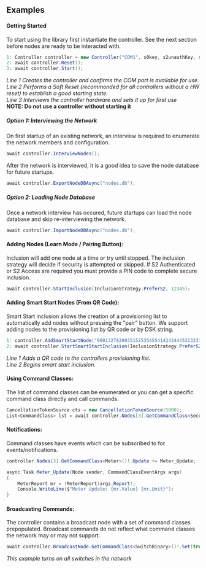 ## Examples

#### Getting Started
To start using the library first instantiate the controller.  See the next section before nodes are ready to be interacted with.
```c#
1: Controller controller = new Controller("COM1", s0key, s2unauthKey, s2authKey, s2accessKey);
2: await controller.Reset();
3: await controller.Start();
```
_Line 1 Creates the controller and confirms the COM port is available for use._\
_Line 2 Performs a Soft Reset (recommonded for all controllers without a HW reset) to establish a good starting state._\
_Line 3 Interviews the controller hardware and sets it up for first use_\
**NOTE: Do not use a controller without starting it**

##### Option 1: Interviewing the Network
On first startup of an existing network, an interview is required to enumerate the network members and configuration.
```c#
await controller.InterviewNodes();
```

After the network is interviewed, it is a good idea to save the node database for future startups.
```c#
await controller.ExportNodeDBAsync("nodes.db");
```

##### Option 2: Loading Node Database
Once a network interview has occured, future startups can load the node database and skip re-interviewing the network.
```c#
await controller.ImportNodeDBAsync("nodes.db");
```

#### Adding Nodes (Learn Mode / Pairing Button):
Inclusion will add one node at a time or try until stopped.  The inclusion strategy will decide if security is attempted or skipped.  If S2 Authenticated or S2 Access are required you must provide a PIN code to complete secure inclusion.
```c#
await controller.StartInclusion(InclusionStrategy.PreferS2, 12345);
```

#### Adding Smart Start Nodes (From QR Code):
Smart Start inclusion allows the creation of a provisioning list to automatically add nodes without pressing the "pair" button. We support adding nodes to the provisioning list by QR code or by DSK string.
```c#
1: controller.AddSmartStartNode("900132782003515253545541424344453132333435212223242500100435301537022065520001000000300578");
2: await controller.StartSmartStartInclusion(InclusionStrategy.PreferS2);
```
_Line 1 Adds a QR code to the controllers provisioning list._\
_Line 2 Begins smart start inclusion._

#### Using Command Classes:
The list of command classes can be enumerated or you can get a specific command class directly and call commands.
```c#
CancellationTokenSource cts = new CancellationTokenSource(5000);
List<CommandClass> lst = await controller.Nodes[3].GetCommandClass<Security2>()!.GetSupportedCommands(cts.Token);
```

#### Notifications:
Command classes have events which can be subscribed to for events/notifications.
```c#
controller.Nodes[3].GetCommandClass<Meter>()!.Update += Meter_Update;

async Task Meter_Update(Node sender, CommandClassEventArgs args)
{
    MeterReport mr = (MeterReport)args.Report!;
    Console.WriteLine($"Meter Update: {mr.Value} {mr.Unit}");
}
```

#### Broadcasting Commands:
The controller contains a broadcast node with a set of command classes prepopulated. Broadcast commands do not reflect what command classes the network may or may not support.
```c#
await controller.BroadcastNode.GetCommandClass<SwitchBinary>()!.Set(true);
```
_This example turns on all switches in the network_